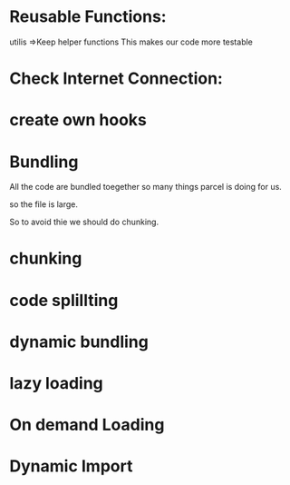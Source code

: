 # Reusable Functions:

utilis =>Keep helper functions
This makes our code more testable


# Check Internet Connection:

# create own hooks

# Bundling
All the code are bundled toegether
so many things parcel is doing for us.

so the file is large.


So to avoid thie we should do chunking.

# chunking
# code splillting
# dynamic bundling
# lazy loading
# On demand Loading
# Dynamic Import